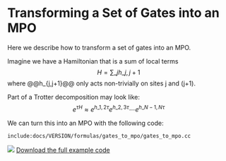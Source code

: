 # Transforming a Set of Gates into an MPO

Here we describe how to transform a set of gates into an MPO.

Imagine we have a Hamiltonian that is a sum of local terms
$$
H = \sum\_j h\_{j,j+1}
$$
where @@h\_{j,j+1}@@ only acts non-trivially on sites j and (j+1).

Part of a Trotter decomposition may look like:
$$
e^{\tau H} \approx e^{h\_{1,2} \tau} e^{h\_{2,3} \tau} \cdots e^{h\_{N-1,N} \tau}
$$

We can turn this into an MPO with the following code:

    include:docs/VERSION/formulas/gates_to_mpo/gates_to_mpo.cc

<img class="icon" src="docs/VERSION/install.png"/>&nbsp;<a href="docs/VERSION/formulas/tevol_trotter/tevol_trotter.cc">Download the full example code</a>
